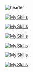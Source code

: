 
<!--IMAGE-->
![header](https://cdn1-production-images-kly.akamaized.net/tI_hVLOWPGPSTcHc6UZvu3ldjIE=/640x360/smart/filters:quality(75):strip_icc():format(webp)/kly-media-production/medias/3148968/original/086226900_1591781805-Goblin.jpg)
<!--ICON-->
[![My Skills](https://skillicons.dev/icons?i=debian)](https://skillicons.dev)

[![My Skills](https://skillicons.dev/icons?i=nodejs)](https://skillicons.dev)

[![My Skills](https://skillicons.dev/icons?i=cpp,js)](https://skillicons.dev)

[![My Skills](https://skillicons.dev/icons?i=npm)](https://skillicons.dev)

[![My Skills](https://skillicons.dev/icons?i=mysql)](https://skillicons.dev)

[![My Skills](https://skillicons.dev/icons?i=netlify)](https://skillicons.dev)
